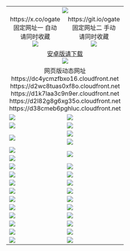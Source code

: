 ﻿<table>
  <tr><td colspan=2 align=center><img src="https://d38cmeb6pghluc.cloudfront.net/Up/oGate.jpg" /></td></tr>
  <tr>
    <td align=center>https://x.co/ogate<br>固定网址一 自动<br>请同时收藏<br><img src="https://d38cmeb6pghluc.cloudfront.net/Up/0WMGD1.png" /></td>
    <td align=center>https://git.io/ogate<br>固定网址二 手动<br>请同时收藏<br><img src="https://d38cmeb6pghluc.cloudfront.net/Up/0WMGD2.png" /></td>
  </tr>
  <tr>
    <td colspan=2 align=center><a href="https://d38cmeb6pghluc.cloudfront.net/ogUP.aspx?name=0ogate.apk&from=github" target="_blank">安卓版请下载<br/><img src="https://d38cmeb6pghluc.cloudfront.net/Up/0ogate.jpg" /></a></td>
  </tr>
  <tr><td colspan=2 align=center>网页版动态网址
<br>https://dc4ycmzfbxo16.cloudfront.net
<br>https://d2wc8tuas0xf8o.cloudfront.net
<br>https://d1k7laa3c9n9er.cloudfront.net
<br>https://d2l82g8g6xg35o.cloudfront.net
<br>https://d38cmeb6pghluc.cloudfront.net
    </td>
  </tr>
  <tr>
    <td><a href="https://d38cmeb6pghluc.cloudfront.net/oNote.aspx?id=oGate&from=github" target="_blank"><img src="https://d38cmeb6pghluc.cloudfront.net/Up/0WCYQ.jpg" /></a></td>
    <td><a href="https://d38cmeb6pghluc.cloudfront.net/oNote.aspx?id=oNote&from=github" target="_blank"><img src="https://d38cmeb6pghluc.cloudfront.net/Up/0WZTT.jpg" /></a></td>
  </tr>
  <tr>
    <td><a href="https://d38cmeb6pghluc.cloudfront.net/ogDY.aspx?from=github" target="_blank"><img src="https://d38cmeb6pghluc.cloudfront.net/Up/DY.jpg"/></a></td>
    <td><a href="https://d38cmeb6pghluc.cloudfront.net/ogST.aspx?from=github" target="_blank"><img src="https://d38cmeb6pghluc.cloudfront.net/Up/ST.jpg"/></a></td>
  </tr>
  <tr>
    <td rowspan=2><a href="https://d38cmeb6pghluc.cloudfront.net/ogUP.aspx?name=WJ.mp4&from=github" target="_blank"><img src="https://d38cmeb6pghluc.cloudfront.net/Up/WJ.jpg" /></a></td>
    <td><a href="https://d38cmeb6pghluc.cloudfront.net/ogUP.aspx?name=DKC.mp4&count=17&from=github" target="_blank"><img src="https://d38cmeb6pghluc.cloudfront.net/Up/DKC.jpg" /></a></td> 
  </tr>
  <tr>
    <td><a href="https://d38cmeb6pghluc.cloudfront.net/ogUP.aspx?name=LRWS.mp4&count=6B:14,5A:10,5B:35,4A:14,4B:19,3A:10,3B:26,2A:16,2B:21,1A:23,1B:29&from=github" target="_blank"><img src="https://d38cmeb6pghluc.cloudfront.net/Up/LRWS.jpg" /></a></td>
  </tr>
  <tr>
    <td><a href="https://d38cmeb6pghluc.cloudfront.net/ogUP.aspx?name=JQR.mp4&count=2&from=github" target="_blank"><img src="https://d38cmeb6pghluc.cloudfront.net/Up/JQR.jpg" /></a></td>   
    <td rowspan=2><a href="https://d38cmeb6pghluc.cloudfront.net/ogUP.aspx?name=JP.mp4&count=9&from=github" target="_blank"><img src="https://d38cmeb6pghluc.cloudfront.net/Up/JP.jpg" /></td>
  </tr>
  <tr>
    <td><a href="https://d38cmeb6pghluc.cloudfront.net/ogUP.aspx?name=ZSJ.mp4&count=16&from=github" target="_blank"><img src="https://d38cmeb6pghluc.cloudfront.net/Up/ZSJ.jpg" /></a></td>
  </tr>
  <tr>
    <td><a href="https://d38cmeb6pghluc.cloudfront.net/ogUP.aspx?name=SSZJ.mp4&count=7&current=2&from=github" target="_blank"><img src="https://d38cmeb6pghluc.cloudfront.net/Up/SSZJ.jpg" /></a></td>
    <td><a href="https://d38cmeb6pghluc.cloudfront.net/ogUP.aspx?name=WH.mp4&from=github" target="_blank"><img src="https://d38cmeb6pghluc.cloudfront.net/Up/WH.jpg" /></a></td>
  </tr>
  <tr>
    <td><a href="https://d38cmeb6pghluc.cloudfront.net/ogUP.aspx?name=DWHM.mp4&from=github" target="_blank"><img src="https://d38cmeb6pghluc.cloudfront.net/Up/DWHM.jpg" /></a></td>
    <td><a href="https://d38cmeb6pghluc.cloudfront.net/ogUP.aspx?name=XTFY.mp4&count=24&from=github" target="_blank"><img src="https://d38cmeb6pghluc.cloudfront.net/Up/XTFY.jpg" /></a></td>
  </tr>
  <tr>
    <td><a href="https://d38cmeb6pghluc.cloudfront.net/ogUP.aspx?name=4SQQ.mp4&count=06:6,05:20&current=06:6&from=github" target="_blank"><img src="https://d38cmeb6pghluc.cloudfront.net/Up/4SQQ0.jpg" /></a></td>
    <td><a href="https://d38cmeb6pghluc.cloudfront.net/ogUP.aspx?name=4SHQ.mp4&count=06:5,05:29&current=06:5&from=github" target="_blank"><img src="https://d38cmeb6pghluc.cloudfront.net/Up/4SHQ0.jpg" /></a></td>
  </tr>
  <tr>
    <td><a href="https://d38cmeb6pghluc.cloudfront.net/ogUP.aspx?name=4SZG.mp4&count=06:6,05:22,04:22&current=06:6&from=github" target="_blank"><img src="https://d38cmeb6pghluc.cloudfront.net/Up/4SZG0.jpg" /></a></td>
    <td><a href="https://d38cmeb6pghluc.cloudfront.net/ogUP.aspx?name=4SDJ.mp4&count=06:6,05:48,04:52&current=06:5&from=github" target="_blank"><img src="https://d38cmeb6pghluc.cloudfront.net/Up/4SDJ0.jpg" /></a></td>
  </tr>
  <tr>
    <td><a href="https://d38cmeb6pghluc.cloudfront.net/onUP.aspx?name=https://x.co/dtw99&from=github" target="_blank"><img src="https://d38cmeb6pghluc.cloudfront.net/Up/0DTW.jpg"/></a></td>
    <td><a href="https://d38cmeb6pghluc.cloudfront.net/onUP.aspx?name=https://d2tyo2h9ydw5hf.cloudfront.net/acenter/&from=github" target="_blank"><img src="https://d38cmeb6pghluc.cloudfront.net/Up/0TDW.jpg" /></a></td>
  </tr>
  <tr>
    <td><a href="https://d38cmeb6pghluc.cloudfront.net/onUP.aspx?name=https://d3qz7yth5i2rae.cloudfront.net/gb/nsc413.htm&from=github" target="_blank"><img src="https://d38cmeb6pghluc.cloudfront.net/Up/0DJY.jpg" /></a></td>
    <td><a href="https://d38cmeb6pghluc.cloudfront.net/onUP.aspx?name=https://dgyo0jey7vwa5.cloudfront.net/xtr/gb/prog204.html&from=github" target="_blank"><img src="https://d38cmeb6pghluc.cloudfront.net/Up/0XTR.jpg" /></a></td>
  </tr>
  <tr>
    <td><a href="https://d38cmeb6pghluc.cloudfront.net/onUP.aspx?name=https://d7203y8eitivv.cloudfront.net&from=github" target="_blank"><img src="https://d38cmeb6pghluc.cloudfront.net/Up/0MHW.jpg" /></a></td>
    <td><a href="https://d38cmeb6pghluc.cloudfront.net/onUP.aspx?name=https://d38z1xzg5vtneh.cloudfront.net&from=github" target="_blank"><img src="https://d38cmeb6pghluc.cloudfront.net/Up/0ZJW.jpg" /></a></td>
  </tr>
  <tr>
    <td><a href="https://d38cmeb6pghluc.cloudfront.net/ogUP.aspx?name=FG.zip&from=github" target="_blank"><img src="https://d38cmeb6pghluc.cloudfront.net/Up/FG.jpg" /></a></td>
    <td><a href="https://d38cmeb6pghluc.cloudfront.net/ogUP.aspx?name=FGA.apk&from=github" target="_blank"><img src="https://d38cmeb6pghluc.cloudfront.net/Up/FGA.jpg" /></a></td>
  </tr>
  <tr>
    <td><a href="https://d38cmeb6pghluc.cloudfront.net/ogUP.aspx?name=U.zip&from=github" target="_blank"><img src="https://d38cmeb6pghluc.cloudfront.net/Up/U.jpg" /></a></td>
    <td><a href="https://d38cmeb6pghluc.cloudfront.net/ogUP.aspx?name=UA.apk&from=github" target="_blank"><img src="https://d38cmeb6pghluc.cloudfront.net/Up/UA.jpg" /></a></td>
  </tr>
  <tr>
    <td><a href="https://d38cmeb6pghluc.cloudfront.net/ogUP.aspx?name=0iPPOTV.zip&from=github" target="_blank"><img src="https://d38cmeb6pghluc.cloudfront.net/Up/0iPPOTV.jpg" /></a></td>
    <td><a href="https://d38cmeb6pghluc.cloudfront.net/ogUP.aspx?name=0iNTD.apk&from=github" target="_blank"><img src="https://d38cmeb6pghluc.cloudfront.net/Up/0iNTD.jpg" /></a></td>
  </tr>
</table>

